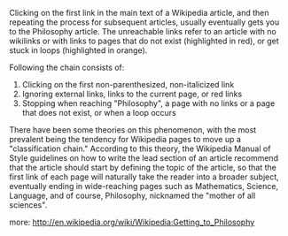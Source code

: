 Clicking on the first link in the main text of a Wikipedia article, and then repeating the process for subsequent articles, usually eventually gets you to the Philosophy article. The unreachable links refer to an article with no wikilinks or with links to pages that do not exist (highlighted in red), or get stuck in loops (highlighted in orange).

Following the chain consists of:
1. Clicking on the first non-parenthesized, non-italicized link
2. Ignoring external links, links to the current page, or red links
3. Stopping when reaching "Philosophy", a page with no links or a page that does not exist, or when a loop occurs

There have been some theories on this phenomenon, with the most prevalent being the tendency for Wikipedia pages to move up a "classification chain." According to this theory, the Wikipedia Manual of Style guidelines on how to write the lead section of an article recommend that the article should start by defining the topic of the article, so that the first link of each page will naturally take the reader into a broader subject, eventually ending in wide-reaching pages such as Mathematics, Science, Language, and of course, Philosophy, nicknamed the "mother of all sciences".

more: http://en.wikipedia.org/wiki/Wikipedia:Getting_to_Philosophy
